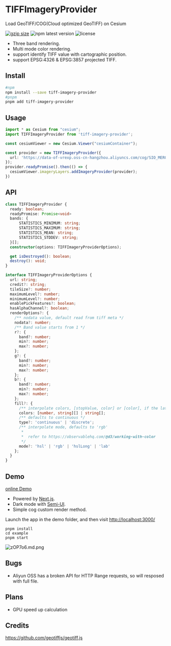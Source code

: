 # TIFFImageryProvider

Load GeoTIFF/COG(Cloud optimized GeoTIFF) on Cesium

[![gzip size](http://img.badgesize.io/https://unpkg.com/tiff-imagery-provider/lib?compression=gzip&label=gzip)](https://unpkg.com/tiff-imagery-provider) ![npm latest version](https://img.shields.io/npm/v/tiff-imagery-provider.svg) ![license](https://img.shields.io/npm/l/tiff-imagery-provider)

- Three band rendering.
- Multi mode color rendering.
- support identify TIFF value with cartographic position.
- support EPSG:4326 & EPSG:3857 projected TIFF.

## Install

```bash
#npm
npm install --save tiff-imagery-provider
#pnpm
pnpm add tiff-imagery-provider
```

## Usage

```ts
import * as Cesium from "cesium";
import TIFFImageryProvider from 'tiff-imagery-provider';

const cesiumViewer = new Cesium.Viewer("cesiumContainer");

const provider = new TIFFImageryProvider({
  url: 'https://data-of-vrexp.oss-cn-hangzhou.aliyuncs.com/cog/SIO_MERGE_MERGE_20000101TO20000131_L3B_EAMS_1KM_ACP_CT2017_.tif',
});
provider.readyPromise().then(() => {
  cesiumViewer.imageryLayers.addImageryProvider(provider);
})

```

## API

```ts
class TIFFImageryProvider {
  ready: boolean;
  readyPromise: Promise<void>
  bands: {
      STATISTICS_MINIMUM: string;
      STATISTICS_MAXIMUM: string;
      STATISTICS_MEAN: string;
      STATISTICS_STDDEV: string;
  }[];
  constructor(options: TIFFImageryProviderOptions);

  get isDestroyed(): boolean;
  destroy(): void;
}

interface TIFFImageryProviderOptions {
  url: string;
  credit?: string;
  tileSize?: number;
  maximumLevel?: number;
  minimumLevel?: number;
  enablePickFeatures?: boolean;
  hasAlphaChannel?: boolean;
  renderOptions?: {
    /** nodata value, default read from tiff meta */
    nodata?: number;
    /** Band value starts from 1 */
    r?: {
      band?: number;
      min?: number;
      max?: number;
    };
    g?: {
      band?: number;
      min?: number;
      max?: number;
    };
    b?: {
      band?: number;
      min?: number;
      max?: number;
    };
    fill?: {
      /** interpolate colors, [stopValue, color] or [color], if the latter, means equal distribution */
      colors: [number, string][] | string[];
      /** defaults to continuous */
      type?: 'continuous' | 'discrete';
      /** interpolate mode, defaults to 'rgb'
       * 
       *  refer to https://observablehq.com/@d3/working-with-color
       */
      mode?: 'hsl' | 'rgb' | 'hslLong' | 'lab'
    };
  }
}
```

## Demo

[online Demo](https://tiff-imagery-provider-example.vercel.app/)

- Powered by [Next.js](https://github.com/vercel/next.js).
- Dark mode with [Semi-UI](<https://github.com/DouyinFE/semi-design>).
- Simple cog custom render method.

Launch the app in the demo folder, and then visit <http://localhost:3000/>

```node
pnpm install
cd example
pnpm start
```

![zOP7o6.md.png](https://s1.ax1x.com/2022/12/20/zOP7o6.md.png)

## Bugs

- Aliyun OSS has a broken API for HTTP Range requests, so will resposed with full file.

## Plans

- GPU speed up calculation

## Credits

<https://github.com/geotiffjs/geotiff.js>
